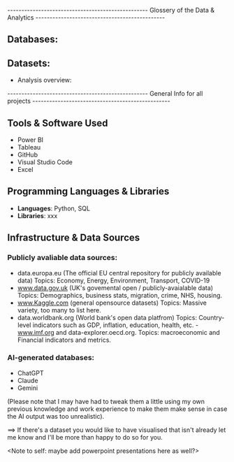 -------------------------------------------------- Glossery of the Data & Analytics ----------------------------------------------
## Databases:
## Datasets:

- Analysis overview:

-------------------------------------------------- General Info for all projects -------------------------------------------------
## Tools & Software Used

- Power BI
- Tableau
- GitHub
- Visual Studio Code
- Excel

## Programming Languages & Libraries
- **Languages**: Python, SQL
- **Libraries**: xxx

## Infrastructure & Data Sources
### Publicly avaliable data sources:

- data.europa.eu (The official EU central repository for publicly available data)
    Topics: Economy, Energy, Environment, Transport, COVID-19
- www.data.gov.uk (UK's govemental open / publicly-avaialable data)
    Topics: Demographics, business stats, migration, crime, NHS, housing.
- www.Kaggle.com (general opensource datasets)
    Topics: Massive variety, too many to list here.
- data.worldbank.org (World bank's open data platfrom)
    Topics: Country-level indicators such as GDP, inflation, education, health, etc.
-www.imf.org and data-explorer.oecd.org.
    Topics: macroeconomic and Financial indicators and metrics.

### AI-generated databases:
- ChatGPT
- Claude
- Gemini

(Please note that I may have had to tweak them a little using my own previous knowledge and work experience to make them make sense in case the AI output was too unrealistic).

==> If there's a dataset you would like to have visualised that isn't already let me know and I'll be more than happy to do so for you.

<Note to self: maybe add powerpoint presentations here as well?>